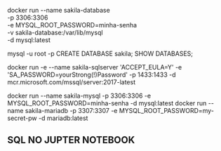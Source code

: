 docker run --name sakila-database \
-p 3306:3306 \
-e MYSQL_ROOT_PASSWORD=minha-senha \
-v sakila-database:/var/lib/mysql \
-d mysql:latest

mysql -u root -p
CREATE DATABASE sakila;
SHOW DATABASES;

docker run -e --name sakila-sqlserver 'ACCEPT_EULA=Y' -e 'SA_PASSWORD=yourStrong(!)Password' -p 1433:1433 -d mcr.microsoft.com/mssql/server:2017-latest


docker run --name sakila-mysql -p 3306:3306 -e MYSQL_ROOT_PASSWORD=minha-senha -d mysql:latest
docker run --name sakila-mariadb -p 3307:3307 -e MYSQL_ROOT_PASSWORD=my-secret-pw -d mariadb:latest

## SQL NO JUPTER NOTEBOOK

